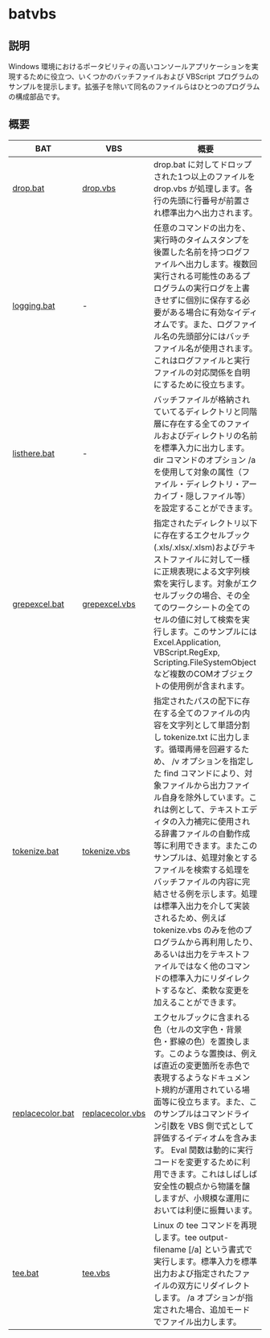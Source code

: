 # batvbs

## 説明
Windows 環境におけるポータビリティの高いコンソールアプリケーションを実現するために役立つ、いくつかのバッチファイルおよび VBScript プログラムのサンプルを提示します。拡張子を除いて同名のファイルらはひとつのプログラムの構成部品です。

## 概要
|BAT|VBS|概要|
|---|---|---|
|[drop.bat](./drop.bat)|[drop.vbs](./drop.vbs)|drop.bat に対してドロップされた1つ以上のファイルを drop.vbs が処理します。各行の先頭に行番号が前置され標準出力へ出力されます。|
|[logging.bat](./logging.bat)|-|任意のコマンドの出力を、実行時のタイムスタンプを後置した名前を持つログファイルへ出力します。複数回実行される可能性のあるプログラムの実行ログを上書きせずに個別に保存する必要がある場合に有効なイディオムです。また、ログファイル名の先頭部分にはバッチファイル名が使用されます。これはログファイルと実行ファイルの対応関係を自明にするために役立ちます。|
|[listhere.bat](./listhere.bat)|-|バッチファイルが格納されていてるディレクトリと同階層に存在する全てのファイルおよびディレクトリの名前を標準入力に出力します。dir コマンドのオプション /a を使用して対象の属性（ファイル・ディレクトリ・アーカイブ・隠しファイル等）を設定することができます。|
|[grepexcel.bat](./grepexcel.bat)|[grepexcel.vbs](./grepexcel.vbs)|指定されたディレクトリ以下に存在するエクセルブック(.xls/.xlsx/.xlsm)およびテキストファイルに対して一様に正規表現による文字列検索を実行します。対象がエクセルブックの場合、その全てのワークシートの全てのセルの値に対して検索を実行します。このサンプルには Excel.Application, VBScript.RegExp, Scripting.FileSystemObject など複数のCOMオブジェクトの使用例が含まれます。|
|[tokenize.bat](./tokenize.bat)|[tokenize.vbs](./tokenize.vbs)|指定されたパスの配下に存在する全てのファイルの内容を文字列として単語分割し tokenize.txt に出力します。循環再帰を回避するため、 /v オプションを指定した find コマンドにより、対象ファイルから出力ファイル自身を除外しています。これは例として、テキストエディタの入力補完に使用される辞書ファイルの自動作成等に利用できます。またこのサンプルは、処理対象とするファイルを検索する処理をバッチファイルの内容に完結させる例を示します。処理は標準入出力を介して実装されるため、例えば tokenize.vbs のみを他のプログラムから再利用したり、あるいは出力をテキストファイルではなく他のコマンドの標準入力にリダイレクトするなど、柔軟な変更を加えることができます。|
|[replacecolor.bat](./replacecolor.bat)|[replacecolor.vbs](./replacecolor.vbs)|エクセルブックに含まれる色（セルの文字色・背景色・罫線の色）を置換します。このような置換は、例えば直近の変更箇所を赤色で表現するようなドキュメント規約が運用されている場面等に役立ちます。また、このサンプルはコマンドライン引数を VBS 側で式として評価するイディオムを含みます。 Eval 関数は動的に実行コードを変更するために利用できます。これはしばしば安全性の観点から物議を醸しますが、小規模な運用においては利便に振舞います。|
|[tee.bat](./tee.vbs)|[tee.vbs](./tee.vbs)|Linux の tee コマンドを再現します。tee output-filename [/a] という書式で実行します。標準入力を標準出力および指定されたファイルの双方にリダイレクトします。 /a オプションが指定された場合、追加モードでファイル出力します。|
